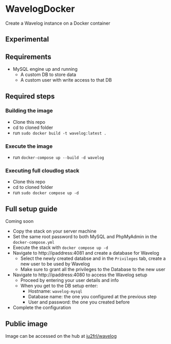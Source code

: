 # WavelogDocker

Create a Wavelog instance on a Docker container

## Experimental

## Requirements

- MySQL engine up and running
  - A custom DB to store data
  - A custom user with write access to that DB

## Required steps

### Building the image

- Clone this repo
- cd to cloned folder
- run `sudo docker build -t wavelog:latest .`

### Execute the image

- run `docker-compose up --build -d wavelog`

### Executing full cloudlog stack

- Clone this repo
- cd to cloned folder
- run `sudo docker compose up -d`

## Full setup guide

Coming soon

- Copy the stack on your server machine
- Set the same root password to both MySQL and PhpMyAdmin in the `docker-compose.yml`
- Execute the stack with `docker compose up -d`
- Navigate to http://ipaddress:4081 and create a database for Wavelog
  - Select the newly created databse and in the `Privileges` tab, create a new user to be used by Wavelog
  - Make sure to grant all the privileges to the Database to the new user
- Navigate to http://ipaddress:4080 to access the Wavelog setup
  - Proceed by entering your user details and info
  - When you get to the DB setup enter:
    - Hostname: `wavelog-mysql`
    - Database name: the one you configured at the previous step
    - User and password: the one you created before
- Complete the configuration

## Public image

Image can be accessed on the hub at [iu2frl/wavelog](https://hub.docker.com/repository/docker/iu2frl/wavelog/general)
